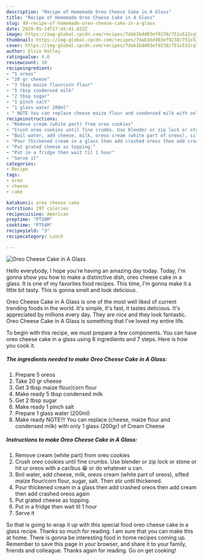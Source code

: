 ```yaml
---
description: "Recipe of Homemade Oreo Cheese Cake in A Glass"
title: "Recipe of Homemade Oreo Cheese Cake in A Glass"
slug: 49-recipe-of-homemade-oreo-cheese-cake-in-a-glass
date: 2020-05-14T17:45:41.622Z
image: https://img-global.cpcdn.com/recipes/7dab1bdd03ef9238/751x532cq70/oreo-cheese-cake-in-a-glass-recipe-main-photo.jpg
thumbnail: https://img-global.cpcdn.com/recipes/7dab1bdd03ef9238/751x532cq70/oreo-cheese-cake-in-a-glass-recipe-main-photo.jpg
cover: https://img-global.cpcdn.com/recipes/7dab1bdd03ef9238/751x532cq70/oreo-cheese-cake-in-a-glass-recipe-main-photo.jpg
author: Elsie Kelley
ratingvalue: 4.6
reviewcount: 10
recipeingredient:
- "5 oreos"
- "20 gr cheese"
- "3 tbsp maize flourcorn flour"
- "5 tbsp condensed milk"
- "2 tbsp sugar"
- "1 pinch salt"
- "1 glass water 200ml"
- " NOTE You can replace cheese maize flour and condensed milk with only 1 glass 200gr of Cream Cheese"
recipeinstructions:
- "Remove cream (white part) from oreo cookies"
- "Crush oreo cookies until fine crumbs. Use blender or zip lock or stone or hit ur oreos with a car/bus 😁 or do whatever u can."
- "Boil water, add cheese, milk, oreos cream (white part of oreos), sifted maize flour/corn flour, sugar, salt. Then stir until thickened."
- "Pour thickened cream in a glass then add crashed oreos then add cream then add crashed oreos again"
- "Put grated cheese as topping."
- "Put in a fridge then wait til 1 hour"
- "Serve it"
categories:
- Recipe
tags:
- oreo
- cheese
- cake

katakunci: oreo cheese cake 
nutrition: 297 calories
recipecuisine: American
preptime: "PT30M"
cooktime: "PT54M"
recipeyield: "3"
recipecategory: Lunch

---
```



![Oreo Cheese Cake in A Glass](https://img-global.cpcdn.com/recipes/7dab1bdd03ef9238/751x532cq70/oreo-cheese-cake-in-a-glass-recipe-main-photo.jpg)

Hello everybody, I hope you're having an amazing day today. Today, I'm gonna show you how to make a distinctive dish, oreo cheese cake in a glass. It is one of my favorites food recipes. This time, I'm gonna make it a little bit tasty. This is gonna smell and look delicious.



Oreo Cheese Cake in A Glass is one of the most well liked of current trending foods in the world. It's simple, it's fast, it tastes delicious. It's appreciated by millions every day. They are nice and they look fantastic. Oreo Cheese Cake in A Glass is something that I've loved my entire life.


To begin with this recipe, we must prepare a few components. You can have oreo cheese cake in a glass using 8 ingredients and 7 steps. Here is how you cook it.

<!--inarticleads1-->

##### The ingredients needed to make Oreo Cheese Cake in A Glass:

1. Prepare 5 oreos
1. Take 20 gr cheese
1. Get 3 tbsp maize flour/corn flour
1. Make ready 5 tbsp condensed milk
1. Get 2 tbsp sugar
1. Make ready 1 pinch salt
1. Prepare 1 glass water (200ml)
1. Make ready  NOTE!!! You can replace (cheese, maize flour and condensed milk) with only 1 glass (200gr) of Cream Cheese




<!--inarticleads2-->

##### Instructions to make Oreo Cheese Cake in A Glass:

1. Remove cream (white part) from oreo cookies
1. Crush oreo cookies until fine crumbs. Use blender or zip lock or stone or hit ur oreos with a car/bus 😁 or do whatever u can.
1. Boil water, add cheese, milk, oreos cream (white part of oreos), sifted maize flour/corn flour, sugar, salt. Then stir until thickened.
1. Pour thickened cream in a glass then add crashed oreos then add cream then add crashed oreos again
1. Put grated cheese as topping.
1. Put in a fridge then wait til 1 hour
1. Serve it




So that is going to wrap it up with this special food oreo cheese cake in a glass recipe. Thanks so much for reading. I am sure that you can make this at home. There is gonna be interesting food in home recipes coming up. Remember to save this page in your browser, and share it to your family, friends and colleague. Thanks again for reading. Go on get cooking!

